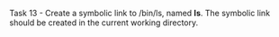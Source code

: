 Task 13 - Create a symbolic link to /bin/ls, named __ls__. The symbolic link should be created in the current working directory.
